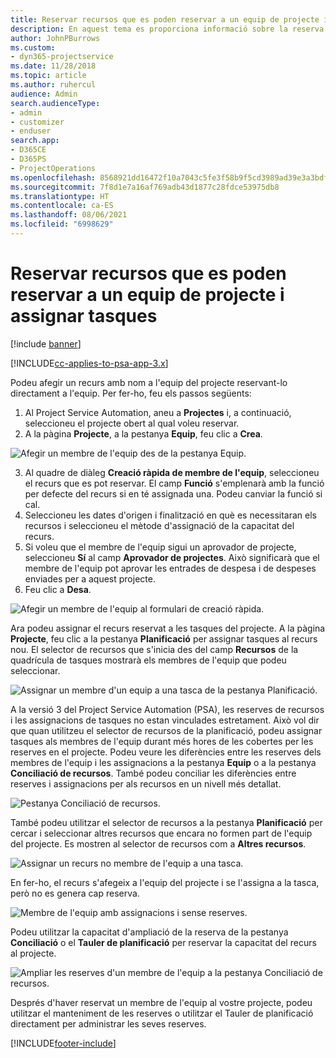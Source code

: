 ```yaml
---
title: Reservar recursos que es poden reservar a un equip de projecte i assignar tasques
description: En aquest tema es proporciona informació sobre la reserva de recursos amb nom a equips de projecte i assignar-los a tasques.
author: JohnPBurrows
ms.custom:
- dyn365-projectservice
ms.date: 11/28/2018
ms.topic: article
ms.author: ruhercul
audience: Admin
search.audienceType:
- admin
- customizer
- enduser
search.app:
- D365CE
- D365PS
- ProjectOperations
ms.openlocfilehash: 8568921dd16472f10a7043c5fe3f58b9f5cd3989ad39e3a3bdf269b0c7203ae2
ms.sourcegitcommit: 7f8d1e7a16af769adb43d1877c28fdce53975db8
ms.translationtype: HT
ms.contentlocale: ca-ES
ms.lasthandoff: 08/06/2021
ms.locfileid: "6998629"
---
```

# <a name="book-named-bookable-resources-to-a-project-team-and-assign-tasks"></a>Reservar recursos que es poden reservar a un equip de projecte i assignar tasques 

[!include [banner](../includes/psa-now-project-operations.md)]

[!INCLUDE[cc-applies-to-psa-app-3.x](../includes/cc-applies-to-psa-app-3x.md)]

Podeu afegir un recurs amb nom a l'equip del projecte reservant-lo directament a l'equip. Per fer-ho, feu els passos següents:

1. Al Project Service Automation, aneu a **Projectes** i, a continuació, seleccioneu el projecte obert al qual voleu reservar.
2. A la pàgina **Projecte**, a la pestanya **Equip**, feu clic a **Crea**. 

![Afegir un membre de l'equip des de la pestanya Equip.](media/RM-how-to-1.png)

3. Al quadre de diàleg **Creació ràpida de membre de l'equip**, seleccioneu el recurs que es pot reservar. El camp **Funció** s'emplenarà amb la funció per defecte del recurs si en té assignada una. Podeu canviar la funció si cal. 
4. Seleccioneu les dates d'origen i finalització en què es necessitaran els recursos i seleccioneu el mètode d'assignació de la capacitat del recurs. 
5. Si voleu que el membre de l'equip sigui un aprovador de projecte, seleccioneu **Sí** al camp **Aprovador de projectes**. Això significarà que el membre de l'equip pot aprovar les entrades de despesa i de despeses enviades per a aquest projecte. 
6. Feu clic a **Desa**.

![Afegir un membre de l'equip al formulari de creació ràpida.](media/RM-how-to-2.png)


Ara podeu assignar el recurs reservat a les tasques del projecte. A la pàgina **Projecte**, feu clic a la pestanya **Planificació** per assignar tasques al recurs nou. El selector de recursos que s'inicia des del camp **Recursos** de la quadrícula de tasques mostrarà els membres de l'equip que podeu seleccionar.

![Assignar un membre d'un equip a una tasca de la pestanya Planificació.](media/RM-how-to-3.png)

A la versió 3 del Project Service Automation (PSA), les reserves de recursos i les assignacions de tasques no estan vinculades estretament. Això vol dir que quan utilitzeu el selector de recursos de la planificació, podeu assignar tasques als membres de l'equip durant més hores de les cobertes per les reserves en el projecte.
Podeu veure les diferències entre les reserves dels membres de l'equip i les assignacions a la pestanya **Equip** o a la pestanya **Conciliació de recursos**. També podeu conciliar les diferències entre reserves i assignacions per als recursos en un nivell més detallat.

![Pestanya Conciliació de recursos.](media/RM-how-to-4.png)

També podeu utilitzar el selector de recursos a la pestanya **Planificació** per cercar i seleccionar altres recursos que encara no formen part de l'equip del projecte. Es mostren al selector de recursos com a **Altres recursos**.

![Assignar un recurs no membre de l'equip a una tasca.](media/RM-how-to-5.png)

En fer-ho, el recurs s'afegeix a l'equip del projecte i se l'assigna a la tasca, però no es genera cap reserva.

![Membre de l'equip amb assignacions i sense reserves.](media/RM-how-to-6.png)

Podeu utilitzar la capacitat d'ampliació de la reserva de la pestanya **Conciliació** o el **Tauler de planificació** per reservar la capacitat del recurs al projecte.

![Ampliar les reserves d'un membre de l'equip a la pestanya Conciliació de recursos.](media/RM-how-to-7.png)

Després d'haver reservat un membre de l'equip al vostre projecte, podeu utilitzar el manteniment de les reserves o utilitzar el Tauler de planificació directament per administrar les seves reserves.


[!INCLUDE[footer-include](../includes/footer-banner.md)]